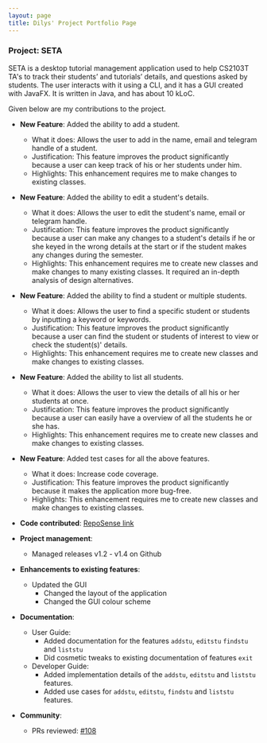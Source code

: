 ```yaml
---
layout: page
title: Dilys' Project Portfolio Page
---
```


### Project: SETA

SETA is a desktop tutorial management application used to help CS2103T TA's to track their students’ and tutorials’ details, and questions asked by students. The user interacts with it using a CLI, and it has a GUI created with JavaFX. It is written in Java, and has about 10 kLoC.

Given below are my contributions to the project.

* **New Feature**: Added the ability to add a student.
  * What it does: Allows the user to add in the name, email and telegram handle of a student.
  * Justification: This feature improves the product significantly because a user can keep track of his or her students under him.
  * Highlights: This enhancement requires me to make changes to existing classes.


* **New Feature**: Added the ability to edit a student's details.
  * What it does: Allows the user to edit the student's name, email or telegram handle.
  * Justification: This feature improves the product significantly because a user can make any changes to a student's details if he or she keyed in the wrong details at the start or if the student makes any changes during the semester.
  * Highlights: This enhancement requires me to create new classes and make changes to many existing classes. It required an in-depth analysis of design alternatives. 


* **New Feature**: Added the ability to find a student or multiple students.
  * What it does: Allows the user to find a specific student or students by inputting a keyword or keywords.
  * Justification: This feature improves the product significantly because a user can find the student or students of interest to view or check the student(s)' details.
  * Highlights: This enhancement requires me to create new classes and make changes to existing classes.
  

* **New Feature**: Added the ability to list all students.
  * What it does: Allows the user to view the details of all his or her students at once.
  * Justification: This feature improves the product significantly because a user can easily have a overview of all the students he or she has.
  * Highlights: This enhancement requires me to create new classes and make changes to existing classes.
  
* **New Feature**: Added test cases for all the above features.
  * What it does: Increase code coverage.
  * Justification: This feature improves the product significantly because it makes the application more bug-free.
  * Highlights: This enhancement requires me to create new classes and make changes to existing classes.

* **Code contributed**: [RepoSense link](https://nus-cs2103-ay2223s1.github.io/tp-dashboard/?search=T08&sort=groupTitle&sortWithin=title&timeframe=commit&mergegroup=&groupSelect=groupByRepos&breakdown=true&checkedFileTypes=docs~functional-code~test-code~other&since=2022-09-16&tabOpen=true&tabType=zoom&zA=Dilysss&zR=AY2223S1-CS2103T-T08-4%2Ftp%5Bmaster%5D&zACS=181.21900826446281&zS=2022-09-16&zFS=T08&zU=2022-10-31&zMG=false&zFTF=commit&zFGS=groupByRepos&zFR=false)


* **Project management**:
    * Managed releases v1.2 - v1.4 on Github


* **Enhancements to existing features**:
    * Updated the GUI
      * Changed the layout of the application
      * Changed the GUI colour scheme


* **Documentation**:
    * User Guide:
        * Added documentation for the features `addstu`, `editstu` `findstu` and `liststu`
        * Did cosmetic tweaks to existing documentation of features `exit`
    * Developer Guide:
        * Added implementation details of the `addstu`, `editstu` and `liststu` features.
        * Added use cases for `addstu`, `editstu`, `findstu` and `liststu` features.


* **Community**:
    * PRs reviewed: [\#108](https://github.com/AY2223S1-CS2103T-T08-4/tp/pull/108)



